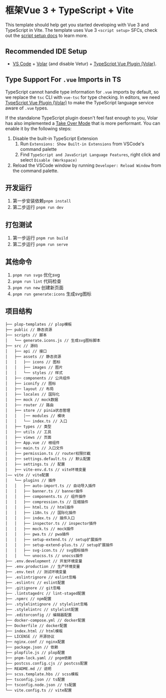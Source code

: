 # 框架Vue 3 + TypeScript + Vite

This template should help get you started developing with Vue 3 and TypeScript in Vite. The template uses Vue 3 `<script setup>` SFCs, check out the [script setup docs](https://v3.vuejs.org/api/sfc-script-setup.html#sfc-script-setup) to learn more.

## Recommended IDE Setup

- [VS Code](https://code.visualstudio.com/) + [Volar](https://marketplace.visualstudio.com/items?itemName=Vue.volar) (and disable Vetur) + [TypeScript Vue Plugin (Volar)](https://marketplace.visualstudio.com/items?itemName=Vue.vscode-typescript-vue-plugin).

## Type Support For `.vue` Imports in TS

TypeScript cannot handle type information for `.vue` imports by default, so we replace the `tsc` CLI with `vue-tsc` for type checking. In editors, we need [TypeScript Vue Plugin (Volar)](https://marketplace.visualstudio.com/items?itemName=Vue.vscode-typescript-vue-plugin) to make the TypeScript language service aware of `.vue` types.

If the standalone TypeScript plugin doesn't feel fast enough to you, Volar has also implemented a [Take Over Mode](https://github.com/johnsoncodehk/volar/discussions/471#discussioncomment-1361669) that is more performant. You can enable it by the following steps:

1. Disable the built-in TypeScript Extension
   1. Run `Extensions: Show Built-in Extensions` from VSCode's command palette
   2. Find `TypeScript and JavaScript Language Features`, right click and select `Disable (Workspace)`
2. Reload the VSCode window by running `Developer: Reload Window` from the command palette.

## 开发运行
1. 第一步安装依赖`pnpm install`
2. 第二步运行 `pnpm run dev `

## 打包测试
1. 第一步运行 `pnpm run build`
2. 第二步运行 `pnpm run serve`
## 其他命令
1. `pnpm run svgo` 优化svg
2. `pnpm run lint` 代码检查
3. `pnpm run new` 创建新页面
4. `pnpm run generate:icons` 生成svg图标
## 项目结构
``` console
├── plop-templates // plop模板
├── public // 静态资源
├── scripts // 脚本
│   └── generate.icons.js // 生成svg图标脚本
├── src // 源码
│   ├── api // 接口
│   ├── assets // 静态资源
│   │   ├── icons // 图标
│   │   ├── images // 图片
│   │   └── styles // 样式
│   ├── components // 公共组件
│   ├── iconify // 图标
│   ├── layout // 布局
│   ├── locales // 国际化
│   ├── mock // mock数据
│   ├── router // 路由
│   ├── store // pinia状态管理
│   │   │── modules // 模块
│   │   └── index.ts // 入口
│   ├── types // 类型
│   ├── utils // 工具
│   ├── views // 页面
│   ├── App.vue // 根组件
│   ├── main.ts // 入口文件
│   ├── permission.ts // router权限拦截
│   ├── settings.default.ts // 默认配置
│   ├── settings.ts // 配置
│   ├── vite-env.d.ts // vite环境变量
│—— vite // vite配置
│   └── plugins // 插件
│   │   ├── auto-import.ts // 自动导入插件
│   │   ├── banner.ts // banner插件
│   │   ├── components.ts // 组件插件
│   │   ├── compression.ts // 压缩插件
│   │   ├── html.ts // html插件
│   │   ├── i18n.ts // 国际化插件
│   │   ├── index.ts // 插件入口
│   │   ├── inspector.ts // inspector插件
│   │   ├── mock.ts // mock插件
│   │   ├── pwa.ts // pwa插件
│   │   ├── setup-extend.ts // setup扩展插件
│   │   ├── setup-extend-plus.ts // setup扩展插件
│   │   ├── svg-icon.ts // svg图标插件
│   │   └── unocss.ts // unocss插件
├── .env.development // 开发环境变量
├── .env.production // 生产环境变量
├── .env.test // 测试环境变量
├── .eslintrignore // eslint忽略
├── .eslintrc // eslint配置
├── .gitignore // git忽略
├── .lintstagedrc // lint-staged配置
├── .npmrc // npm配置
├── .stylelintignore // stylelint忽略
├── .stylelintrc // stylelint配置
├── .editorconfig // 编辑器配置
├── docker-compose.yml // docker配置
├── Dockerfile // docker配置
├── index.html // html模板
├── LICENSE // 开源协议
├── nginx.conf // nginx配置
├── package.json // 依赖
├── plopfile.js // plop配置
├── pnpm-lock.yaml // pnpm依赖
├── postcss.config.cjs // postcss配置
├── README.md // 说明
├── scss.template.hbs // scss模板
├── tsconfig.json // ts配置
├── tsconfig.node.json // ts配置
└── vite.config.ts // vite配置
```
